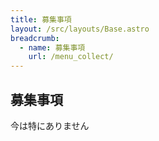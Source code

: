```yaml
---
title: 募集事項
layout: /src/layouts/Base.astro
breadcrumb:
  - name: 募集事項
    url: /menu_collect/
---
```


## 募集事項

今は特にありません